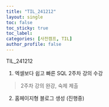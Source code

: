 ```yaml
---
title: "TIL_241212"
layout: single
toc: false
toc_sticky: true
toc_label: 
categories: [사전캠프, TIL]
author_profile: false
---
```


TIL_241212

1. 엑셀보다 쉽고 빠른 SQL 2주차 강의 수강
> 2주차 강의 완강, 숙제 제출

2. 홈페이지형 블로그 생성 (진행중)
